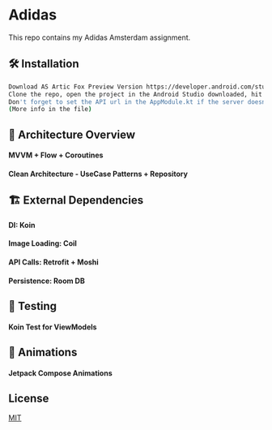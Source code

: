 # Adidas 

This repo contains my Adidas Amsterdam assignment.

## 🛠 Installation

```bash
Download AS Artic Fox Preview Version https://developer.android.com/studio/preview
Clone the repo, open the project in the Android Studio downloaded, hit "Run". Done!
Don't forget to set the API url in the AppModule.kt if the server doesn't work ;)
(More info in the file)
```

## 🏯 Architecture Overview

#### MVVM + Flow + Coroutines
#### Clean Architecture - UseCase Patterns + Repository


## 🏗 External Dependencies

#### DI:  Koin
#### Image Loading:  Coil
#### API Calls:  Retrofit + Moshi
#### Persistence: Room DB

## 🧪 Testing

#### Koin Test for ViewModels


## 🚀 Animations

#### Jetpack Compose Animations 

## License
[MIT](https://choosealicense.com/licenses/mit/)
